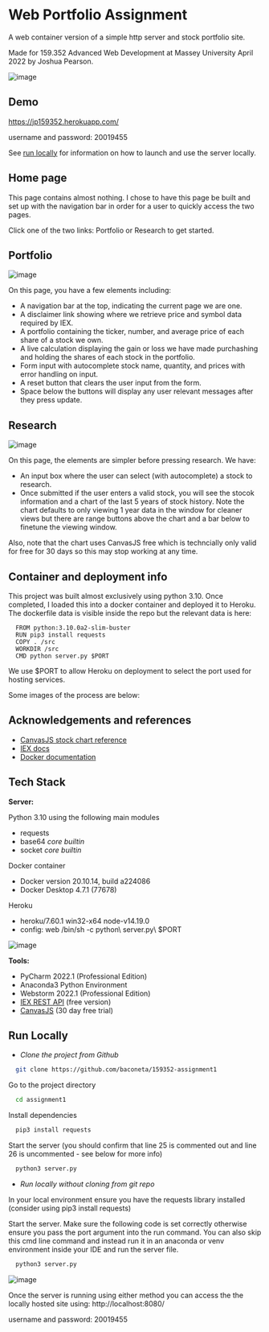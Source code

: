 
# Web Portfolio Assignment

A web container version of a simple http server and stock portfolio site.

Made for 159.352 Advanced Web Development at Massey University April 2022 by Joshua Pearson.

![image](https://user-images.githubusercontent.com/36744690/164894147-fdc230ac-a08c-4586-92b8-2dce05185a07.png)


## Demo

https://jp159352.herokuapp.com/

username and password: 20019455

See [run locally](#run-locally) for information on how to launch and use the server locally.

## Home page

This page contains almost nothing. I chose to have this page be built and set up with the navigation bar in order for a user to quickly access the two pages.

Click one of the two links: Portfolio or Research to get started.

## Portfolio

![image](https://user-images.githubusercontent.com/36744690/164894241-c8de3368-a8e9-4f6f-acaf-0888592d3285.png) 

On this page, you have a few elements including:
- A navigation bar at the top, indicating the current page we are one.
- A disclaimer link showing where we retrieve price and symbol data required by IEX.
- A portfolio containing the ticker, number, and average price of each share of a stock we own.
- A live calculation displaying the gain or loss we have made purchashing and holding the shares of each stock in the portfolio.
- Form input with autocomplete stock name, quantity, and prices with error handling on input.
- A reset button that clears the user input from the form.
- Space below the buttons will display any user relevant messages after they press update.

## Research

![image](https://user-images.githubusercontent.com/36744690/164894398-d1ce24a6-63a3-43e7-810b-4f186080fea7.png)

On this page, the elements are simpler before pressing research. We have:
- An input box where the user can select (with autocomplete) a stock to research.
- Once submitted if the user enters a valid stock, you will see the stocok information and a chart of the last 5 years of stock history.
Note the chart defaults to only viewing 1 year data in the window for cleaner views but there are range buttons above the chart and a bar below to finetune the viewing window.

Also, note that the chart uses CanvasJS free which is techncially only valid for free for 30 days so this may stop working at any time.


## Container and deployment info

This project was built almost exclusively using python 3.10. Once completed, I loaded this into a docker container and deployed it to Heroku.
The dockerfile data is visible inside the repo but the relevant data is here:

```docker
  FROM python:3.10.0a2-slim-buster
  RUN pip3 install requests
  COPY . /src
  WORKDIR /src
  CMD python server.py $PORT
```

We use $PORT to allow Heroku on deployment to select the port used for hosting services.

Some images of the process are below:


## Acknowledgements and references

 - [CanvasJS stock chart reference](https://canvasjs.com/docs/stockcharts/basics-of-creating-html5-stockchart/)
 - [IEX docs](https://iexcloud.io/docs/api/#api-reference)
 - [Docker documentation](https://docs.docker.com/get-started/)

## Tech Stack

**Server:** 

Python 3.10 using the following main modules
- requests
- base64 _core builtin_
- socket _core builtin_

Docker container
- Docker version 20.10.14, build a224086
- Docker Desktop 4.7.1 (77678)

Heroku
- heroku/7.60.1 win32-x64 node-v14.19.0
- config: web /bin/sh -c python\ server.py\ \$PORT

![image](https://user-images.githubusercontent.com/36744690/164894926-d52da68c-0c80-4c0e-8f99-fdb86631fb7c.png)


**Tools:**
- PyCharm 2022.1 (Professional Edition)
- Anaconda3 Python Environment
- Webstorm 2022.1 (Professional Edition)
- [IEX REST API](https://iexcloud.io/) (free version)
- [CanvasJS](https://canvasjs.com/) (30 day free trial)





## Run Locally

- _Clone the project from Github_

```bash
  git clone https://github.com/baconeta/159352-assignment1
```

Go to the project directory

```bash
  cd assignment1
```

Install dependencies

```bash
  pip3 install requests
```

Start the server (you should confirm that line 25 is commented out and line 26 is uncommented - see below for more info)

```bash
  python3 server.py
```

- _Run locally without cloning from git repo_

In your local environment ensure you have the requests library installed (consider using pip3 install requests)

Start the server. Make sure the following code is set correctly otherwise ensure you pass the port argument into the run command.
You can also skip this cmd line command and instead run it in an anaconda or venv environment inside your IDE and run the server file.

```bash
  python3 server.py
```
![image](https://user-images.githubusercontent.com/36744690/164895225-59cfae01-a2a4-45d3-9f01-77e8d47978d8.png)


Once the server is running using either method you can access the the locally hosted site using:
http://localhost:8080/

username and password: 20019455